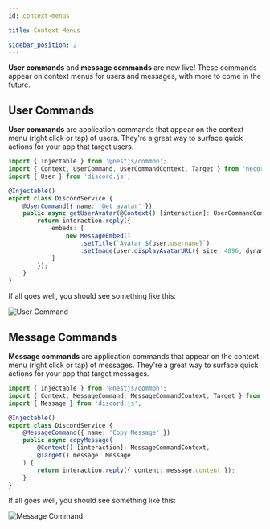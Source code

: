 ```yaml
---
id: context-menus

title: Context Menus

sidebar_position: 2
---
```


**User commands** and **message commands** are now live! These commands appear on context menus for users and messages, with more to come in the future.

## User Commands

**User commands** are application commands that appear on the context menu (right click or tap) of users. They're a great way to surface quick actions for your app that target users.

```typescript title="discord.service.ts"
import { Injectable } from '@nestjs/common';
import { Context, UserCommand, UserCommandContext, Target } from 'necord';
import { User } from 'discord.js';

@Injectable()
export class DiscordService {
    @UserCommand({ name: 'Get avatar' })
    public async getUserAvatar(@Context() [interaction]: UserCommandContext, @Target() user: User) {
        return interaction.reply({
            embeds: [
                new MessageEmbed()
                    .setTitle(`Avatar ${user.username}`)
                    .setImage(user.displayAvatarURL({ size: 4096, dynamic: true }))
            ]
        });
    }
}
```

If all goes well, you should see something like this:

![User Command](https://i.imgur.com/flpESLP.png 'User Command')

## Message Commands

**Message commands** are application commands that appear on the context menu (right click or tap) of messages. They're a great way to surface quick actions for your app that target messages.

```typescript title="discord.service.ts"
import { Injectable } from '@nestjs/common';
import { Context, MessageCommand, MessageCommandContext, Target } from 'necord';
import { Message } from 'discord.js';

@Injectable()
export class DiscordService {
    @MessageCommand({ name: 'Copy Message' })
    public async copyMessage(
        @Context() [interaction]: MessageCommandContext,
        @Target() message: Message
    ) {
        return interaction.reply({ content: message.content });
    }
}
```

If all goes well, you should see something like this:

![Message Command](https://i.imgur.com/AaB71Ur.png 'Message Command')
